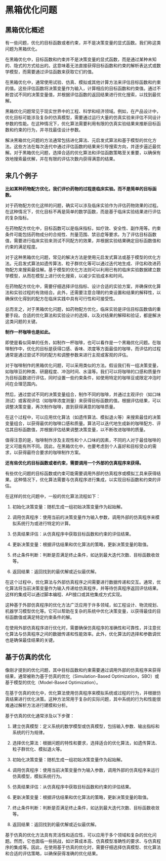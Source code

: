 # 黑箱优化问题
## 黑箱优化概述
有一些问题，优化的目标函数或者约束，并不是决策变量的显式函数。我们称这类问题为黑箱优化。

在黑箱优化中，目标函数和约束并不是决策变量的显式函数，而是通过某种未知的、隐式的方式给出的。这意味着无法直接获得目标函数和约束的解析表达式或数学模型，而需要通过评估函数来获取它们的值。

在黑箱优化中，通常使用试验、仿真、模拟或其他计算方法来评估目标函数和约束的值。这些评估函数将决策变量作为输入，计算相应的目标函数和约束值。通过不断尝试不同的决策变量值，并根据评估函数的返回结果进行优化搜索，以找到最优解。

黑箱优化问题常见于现实世界中的工程、科学和经济领域。例如，在产品设计中，优化目标可能涉及复杂的仿真模型，需要通过运行大量的仿真实验来评估不同设计参数的性能。在这种情况下，优化算法需要利用有限的仿真实验结果来推断目标函数和约束的行为，并寻找最佳设计参数。

解决黑箱优化问题的方法通常包括进化算法、元启发式算法和基于模型的优化方法。这些方法在每次迭代中通过评估函数的结果来引导搜索方向，并逐步逼近最优解。对于黑箱优化问题，选择合适的优化算法和评估函数策略至关重要，以确保有效地搜索最优解，并在有限的评估次数内获得满意的结果。

## 来几个例子
**比如某种药物配方优化，我们评价药物的过程是临床实验。而不是简单的目标函数。**

对于药物配方优化这样的问题，确实可以涉及临床实验作为评估药物效果的过程。在这种情况下，优化目标不再是简单的数学函数，而是基于临床实验结果进行评估的复杂指标。

在药物配方优化中，目标函数可以是临床指标，如疗效、安全性、副作用等。约束条件可能包括药物成分的合规性、剂量范围、禁忌症等要求。为了评估目标函数值，需要进行临床实验来测试不同配方的效果，并根据实验结果确定目标函数值和约束的满足程度。

对于这种黑箱优化问题，常见的解决方法是使用元启发式算法或基于模型的优化方法。元启发式算法如遗传算法、粒子群优化等可以通过迭代地生成、评估和改进药物配方来搜索最佳解。基于模型的优化方法则可以利用已有的临床实验数据建立数学模型，从而在模型上进行优化搜索，以减少实验成本和时间。

在药物配方优化中，需要仔细选择评估指标、设计合适的实验方案，并确保优化算法和实验过程的有效结合。此外，还需要注意合理的约束设置和结果的解释性，以确保优化得到的配方在临床实践中具有可行性和可接受性。

总而言之，对于黑箱优化问题，如药物配方优化，临床实验是评估目标函数值的重要手段。合适的优化算法和实验设计的选择，以及对结果的解释和验证，都是解决这类问题的关键。

**制作一杯咖啡也是如此。**

即使是看似简单的任务，如制作一杯咖啡，也可以看作是一个黑箱优化问题。在咖啡制作中，优化的目标是获得口感、香味、浓度等方面最佳的咖啡，而评估的过程通常是通过尝试不同的配方和调整参数来进行主观或客观的评估。

对于咖啡制作的黑箱优化问题，可以采用类似的方法。假设我们有一组决策变量，如咖啡豆的种类、研磨程度、冲泡时间、水温等。我们可以将咖啡的口感和质量作为目标函数进行评估，同时设置一些约束条件，如使用特定的咖啡豆或限定冲泡时间在合理范围内。

然后，通过尝试不同的决策变量组合，制作不同的咖啡，并通过主观评价（如口味测试）或客观评估（如咖啡浓度测量）来获得目标函数的值。根据评估结果，可以调整决策变量，再次制作咖啡，直到获得满意的咖啡质量。

在这个过程中，可以应用优化算法（如遗传算法、模拟退火等）来搜索最佳的决策变量组合，以获得最优的咖啡口感和质量。算法可以迭代地生成新的咖啡配方、评估其目标函数值，并根据评估结果调整决策变量，以不断改进咖啡的质量。

值得注意的是，咖啡制作涉及主观性和个人口味的因素，不同的人对于最佳咖啡的定义可能有所不同。因此，在黑箱优化中，也要考虑到个人喜好和目标受众的需求，以获得最符合要求的咖啡制作方案。

**还有些优化的目标函数或者约束，需要调用一个外部的仿真程序来获得。**

有些优化问题的目标函数或约束可能需要调用外部的仿真程序或模拟工具来获得结果。这种情况下，优化算法需要与仿真程序进行集成，以实现目标函数和约束的评估。

在这样的优化问题中，一般的优化算法流程如下：

1. 初始化决策变量：随机生成一组初始决策变量作为起始解。

2. 调用仿真程序：使用当前的决策变量作为输入参数，调用外部的仿真程序来模拟系统行为或进行特定的计算。

3. 仿真结果评估：从仿真程序中获取目标函数和约束的评估结果。

4. 更新决策变量：根据评估结果和优化算法的策略，更新决策变量的取值。

5. 终止条件判断：判断是否满足终止条件，如达到最大迭代次数、目标函数收敛等。

6. 返回结果：返回找到的最优解或近似最优解。

在这个过程中，优化算法与外部仿真程序之间需要进行数据传递和交互。通常，优化算法将当前决策变量作为输入传递给仿真程序，并等待仿真程序返回评估结果。这样的集成可以通过脚本编程、API接口或其他集成方式实现。

这种基于外部仿真程序的优化方法广泛应用于许多领域，如工程设计、物流规划、机器学习模型优化等。它可以帮助在复杂的系统中优化决策变量，以获得最佳的目标函数值或满足特定约束条件的解。

在使用外部仿真程序进行优化时，需要确保仿真程序的准确性和可靠性，并注意优化算法与仿真程序之间的数据传递和性能效率。此外，优化算法的选择和参数调优也是确保最佳结果的关键。

## 基于仿真的优化
像刚才提到的优化问题，其中目标函数和约束需要通过调用外部的仿真程序来获得结果，通常被称为基于仿真的优化（Simulation-Based Optimization，SBO）或基于模型的优化（Model-Based Optimization）。

在基于仿真的优化中，优化算法使用仿真程序来模拟系统或过程的行为，并根据仿真结果进行优化决策。这种方法常用于复杂的实际问题，其中系统的行为和性能很难通过解析方法进行建模和分析。

基于仿真的优化通常涉及以下步骤：

1. 建立仿真模型：定义系统的数学模型或仿真模型，包括输入参数、输出指标和系统的行为规律。

2. 选择优化算法：根据问题的特性和要求，选择适合的优化算法，如遗传算法、粒子群优化、模拟退火等。

3. 初始化决策变量：随机生成一组初始决策变量作为起始解。

4. 调用仿真程序：使用当前决策变量作为输入参数，调用外部的仿真程序来运行仿真模型，模拟系统行为。

5. 仿真结果评估：从仿真程序中获取目标函数和约束的评估结果。

6. 更新决策变量：根据评估结果和优化算法的策略，更新决策变量的取值。

7. 终止条件判断：判断是否满足终止条件，如达到最大迭代次数、目标函数收敛等。

8. 返回结果：返回找到的最优解或近似最优解。

基于仿真的优化方法具有灵活性和适应性，可以应用于多个领域和复杂的优化问题。然而，它也面临一些挑战，如计算成本高、仿真模型准确性的要求、与仿真程序的集成等。因此，在使用基于仿真的优化时，需要仔细选择仿真模型、优化算法和合适的评估策略，以确保获得准确的优化结果。